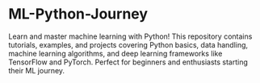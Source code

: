 # ML-Python-Journey
Learn and master machine learning with Python! This repository contains tutorials, examples, and projects covering Python basics, data handling, machine learning algorithms, and deep learning frameworks like TensorFlow and PyTorch. Perfect for beginners and enthusiasts starting their ML journey.
